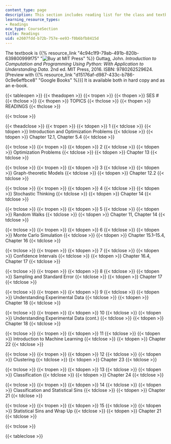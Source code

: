 ```yaml
---
content_type: page
description: This section includes reading list for the class and textbook information.
learning_resource_types:
- Readings
ocw_type: CourseSection
title: Readings
uid: e2607fdd-b72b-757e-ee93-f0b6bfb8415d
---
```


The textbook is {{% resource_link "4c94c1f9-79ab-491b-820b-639800999f75" "![Buy at MIT Press](/images/mp_logo.gif)" %}} Guttag, John. _Introduction to Computation and Programming Using Python: With Application to Understanding Data_. 2nd ed. MIT Press, 2016. ISBN: 9780262529624. \[Preview with {{% resource_link "d15176af-d987-433c-b786-0c9e6effbce8" "Google Books" %}}\] It is available both in hard copy and as an e-book.

{{< tableopen >}}
{{< theadopen >}}
{{< tropen >}}
{{< thopen >}}
SES #
{{< thclose >}}
{{< thopen >}}
TOPICS
{{< thclose >}}
{{< thopen >}}
READINGS
{{< thclose >}}

{{< trclose >}}

{{< theadclose >}}
{{< tropen >}}
{{< tdopen >}}
1
{{< tdclose >}}
{{< tdopen >}}
Introduction and Optimization Problems
{{< tdclose >}}
{{< tdopen >}}
Chapter 12.1, Chapter 5.4
{{< tdclose >}}

{{< trclose >}}
{{< tropen >}}
{{< tdopen >}}
2
{{< tdclose >}}
{{< tdopen >}}
Optimization Problems
{{< tdclose >}}
{{< tdopen >}}
Chapter 13
{{< tdclose >}}

{{< trclose >}}
{{< tropen >}}
{{< tdopen >}}
3
{{< tdclose >}}
{{< tdopen >}}
Graph-theoretic Models
{{< tdclose >}}
{{< tdopen >}}
Chapter 12.2
{{< tdclose >}}

{{< trclose >}}
{{< tropen >}}
{{< tdopen >}}
4
{{< tdclose >}}
{{< tdopen >}}
Stochastic Thinking
{{< tdclose >}}
{{< tdopen >}}
Chapter 14
{{< tdclose >}}

{{< trclose >}}
{{< tropen >}}
{{< tdopen >}}
5
{{< tdclose >}}
{{< tdopen >}}
Random Walks
{{< tdclose >}}
{{< tdopen >}}
Chapter 11, Chapter 14
{{< tdclose >}}

{{< trclose >}}
{{< tropen >}}
{{< tdopen >}}
6
{{< tdclose >}}
{{< tdopen >}}
Monte Carlo Simulation
{{< tdclose >}}
{{< tdopen >}}
Chapter 15.1–15.4, Chapter 16
{{< tdclose >}}

{{< trclose >}}
{{< tropen >}}
{{< tdopen >}}
7
{{< tdclose >}}
{{< tdopen >}}
Confidence Intervals
{{< tdclose >}}
{{< tdopen >}}
Chapter 16.4, Chapter 17
{{< tdclose >}}

{{< trclose >}}
{{< tropen >}}
{{< tdopen >}}
8
{{< tdclose >}}
{{< tdopen >}}
Sampling and Standard Error
{{< tdclose >}}
{{< tdopen >}}
Chapter 17
{{< tdclose >}}

{{< trclose >}}
{{< tropen >}}
{{< tdopen >}}
9
{{< tdclose >}}
{{< tdopen >}}
Understanding Experimental Data
{{< tdclose >}}
{{< tdopen >}}
Chapter 18
{{< tdclose >}}

{{< trclose >}}
{{< tropen >}}
{{< tdopen >}}
10
{{< tdclose >}}
{{< tdopen >}}
Understanding Experimental Data (cont.)
{{< tdclose >}}
{{< tdopen >}}
Chapter 18
{{< tdclose >}}

{{< trclose >}}
{{< tropen >}}
{{< tdopen >}}
11
{{< tdclose >}}
{{< tdopen >}}
Introduction to Machine Learning
{{< tdclose >}}
{{< tdopen >}}
Chapter 22
{{< tdclose >}}

{{< trclose >}}
{{< tropen >}}
{{< tdopen >}}
12
{{< tdclose >}}
{{< tdopen >}}
Clustering
{{< tdclose >}}
{{< tdopen >}}
Chapter 23
{{< tdclose >}}

{{< trclose >}}
{{< tropen >}}
{{< tdopen >}}
13
{{< tdclose >}}
{{< tdopen >}}
Classification
{{< tdclose >}}
{{< tdopen >}}
Chapter 24
{{< tdclose >}}

{{< trclose >}}
{{< tropen >}}
{{< tdopen >}}
14
{{< tdclose >}}
{{< tdopen >}}
Classification and Statistical Sins
{{< tdclose >}}
{{< tdopen >}}
Chapter 21
{{< tdclose >}}

{{< trclose >}}
{{< tropen >}}
{{< tdopen >}}
15
{{< tdclose >}}
{{< tdopen >}}
Statistical Sins and Wrap Up
{{< tdclose >}}
{{< tdopen >}}
Chapter 21
{{< tdclose >}}

{{< trclose >}}

{{< tableclose >}}